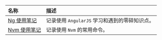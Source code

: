 | 名称 | 描述 |
| :-- | :-- |
| [Ng 使用笔记](../notes/NgUse.html) | 记录使用 `AngularJS` 学习和遇到的零碎知识点。 |
| [Nvm 使用笔记](../notes/NvmUse.html) | 记录使用 `Nvm` 的常用命令。 |